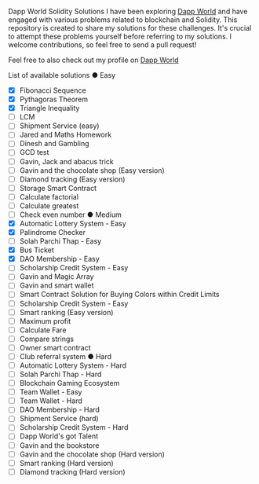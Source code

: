 Dapp World Solidity Solutions
I have been exploring [Dapp World](https://dapp-world.com) and have engaged with various problems related to blockchain and Solidity. This repository is created to share my solutions for these challenges. It's crucial to attempt these problems yourself before referring to my solutions. I welcome contributions, so feel free to send a pull request!

Feel free to also check out my profile on [Dapp World](https://dapp-world.com/soul/Jacob163)

List of available solutions
	●	Easy
  - [x] Fibonacci Sequence
  - [x] Pythagoras Theorem
  - [x] Triangle Inequality
  - [ ] LCM
  - [ ] Shipment Service (easy)
  - [ ] Jared and Maths Homework
  - [ ] Dinesh and Gambling
  - [ ] GCD test
  - [ ] Gavin, Jack and abacus trick
  - [ ] Gavin and the chocolate shop (Easy version)
  - [ ] Diamond tracking (Easy version)
  - [ ] Storage Smart Contract
  - [ ] Calculate factorial
  - [ ] Calculate greatest
  - [ ] Check even number
	●	Medium
  - [x] Automatic Lottery System - Easy
  - [x] Palindrome Checker
  - [ ] Solah Parchi Thap - Easy
  - [x] Bus Ticket
  - [x] DAO Membership - Easy
  - [ ] Scholarship Credit System - Easy
  - [ ] Gavin and Magic Array
  - [ ] Gavin and smart wallet
  - [ ] Smart Contract Solution for Buying Colors within Credit Limits
  - [ ] Scholarship Credit System - Easy
  - [ ] Smart ranking (Easy version)
  - [ ] Maximum profit
  - [ ] Calculate Fare
  - [ ] Compare strings
  - [ ] Owner smart contract
  - [ ] Club referral system
	●	Hard
  - [ ] Automatic Lottery System - Hard
  - [ ] Solah Parchi Thap - Hard
  - [ ] Blockchain Gaming Ecosystem
  - [ ] Team Wallet - Easy
  - [ ] Team Wallet - Hard
  - [ ] DAO Membership - Hard
  - [ ] Shipment Service (hard)
  - [ ] Scholarship Credit System - Hard
  - [ ] Dapp World's got Talent
  - [ ] Gavin and the bookstore
  - [ ] Gavin and the chocolate shop (Hard version)
  - [ ] Smart ranking (Hard version)
  - [ ] Diamond tracking (Hard version)